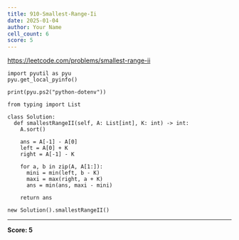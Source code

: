 ```yaml
---
title: 910-Smallest-Range-Ii
date: 2025-01-04
author: Your Name
cell_count: 6
score: 5
---
```


https://leetcode.com/problems/smallest-range-ii


```
import pyutil as pyu
pyu.get_local_pyinfo()
```


```
print(pyu.ps2("python-dotenv"))
```


```
from typing import List
```


```
class Solution:
  def smallestRangeII(self, A: List[int], K: int) -> int:
    A.sort()

    ans = A[-1] - A[0]
    left = A[0] + K
    right = A[-1] - K

    for a, b in zip(A, A[1:]):
      mini = min(left, b - K)
      maxi = max(right, a + K)
      ans = min(ans, maxi - mini)

    return ans
```


```
new Solution().smallestRangeII()
```


---
**Score: 5**